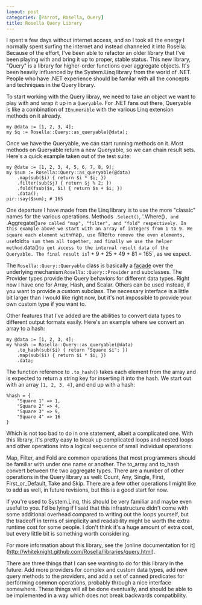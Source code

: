 ```yaml
---
layout: post
categories: [Parrot, Rosella, Query]
title: Rosella Query Library
---
```


I spent a few days without internet access, and so I took all the energy I
normally spent surfing the internet and instead channeled it into Rosella.
Because of the effort, I've been able to refactor an older library that I've
been playing with and bring it up to proper, stable status. This new library,
"Query" is a library for higher-order functions over aggregate objects. It's
been heavily influenced by the System.Linq library from the world of .NET.
People who have .NET experience should be familar with all the concepts and
techniques in the Query library.

To start working with the Query libray, we need to take an object we want to
play with and wrap it up in a `Queryable`. For .NET fans out there, Queryable
is like a combination of `IEnumerable` with the various Linq extension methods
on it already.

    my @data := [1, 2, 3, 4];
    my $q := Rosella::Query::as_queryable(@data);

Once we have the Queryable, we can start running methods on it. Most methods
on Queryable return a new Queryable, so we can chain result sets. Here's a
quick example taken out of the test suite:

    my @data := [1, 2, 3, 4, 5, 6, 7, 8, 9];
    my $sum := Rosella::Query::as_queryable(@data)
        .map(sub($i) { return $i * $i; })
        .filter(sub($j) { return $j % 2; })
        .fold(fsub($s, $i) { return $s + $i; })
        .data();
    pir::say($sum); # 165

One departure I have made from the Linq library is to use the more "classic"
names for the various operations. Methods `.Select()`, '.Where()`, and
`.Aggregate()` are called "map", "filter", and "fold" respectively. In this
example above we start with an array of integers from 1 to 9. We square each
element with `map`, use `filter` to remove the even elements, use `fold` to
sum them all together, and finally we use the helper method `.data()` to
get access to the internal result data of the Queryable. The final result is
`1 + 9 + 25 + 49 + 81 = 165`, as we expect.

The `Rosella::Query::Queryable` class is basically a [facade][facade_pattern]
over the underlying mechanism `Rosella::Query::Provider` and subclasses. The
Provider types provide the Query behaviors for different data types. Right now
I have one for Array, Hash, and Scalar. Others can be used instead, if you
want to provide a custom subclass. The necessary interface is a little bit
larger than I would like right now, but it's not impossible to provide your
own custom type if you want to.

[facade_pattern]: http://en.wikipedia.org/wiki/Facade_pattern

Other features that I've added are the abilities to convert data types to
different output formats easily. Here's an example where we convert an array
to a hash:

    my @data := [1, 2, 3, 4];
    my %hash := Rosella::Query::as_queryable(@data)
        .to_hash(sub($i) { return "Square $i"; })
        .map(sub($i) { return $i * $i; })
        .data;

The function reference to `.to_hash()` takes each element from the array and
is expected to return a string key for inserting it into the hash. We start
out with an array `[1, 2, 3, 4]`, and end up with a hash:

    %hash = {
        "Square 1" => 1,
        "Square 2" => 4,
        "Square 3" => 9,
        "Square 4" => 16
    }

Which is not too bad to do in one statement, albeit a complicated one. With
this library, it's pretty easy to break up complicated loops and nested loops
and other operations into a logical sequence of small individual operations.

Map, Filter, and Fold are common operations that most programmers should be
familiar with under one name or another. The to_array and to_hash convert
between the two aggregate types. There are a number of other operations in the
Query library as well: Count, Any, Single, First, First_or_Default, Take and
Skip. There are a few other operations I might like to add as well, in future
revisions, but this is a good start for now.

If you're used to System.Linq, this should be very familiar and maybe even
useful to you. I'd be lying if I said that this infrastructure didn't come
with some additional overhead compared to writing out the loops yourself, but
the tradeoff in terms of simplicity and readability might be worth the extra
runtime cost for some people. I don't think it's a huge amount of extra cost,
but every little bit is something worth considering.

For more information about this library, see the [online documentation for it]
(http://whiteknight.github.com/Rosella/libraries/query.html).

There are three things that I can see wanting to do for this library in the
future: Add more providers for complex and custom data types, add new query
methods to the providers, and add a set of canned predicates for performing
common operations, probably through a nice interface somewhere. These things
will all be done eventually, and should be able to be implemented in a way
which does not break backwards compatibility.
